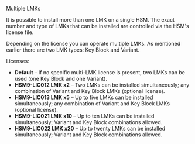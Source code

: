 Multiple LMKs

It is possible to install more than one LMK on a single HSM. The exact number and type of LMKs that can be installed are controlled via the HSM's license file.

Depending on the license you can operate multiple LMKs. As mentioned earlier there are two LMK types: Key Block and Variant.

Licenses:
- **Default** – If no specific multi-LMK license is present, two LMKs can be used (one Key Block and one Variant).
- **HSM9-LIC012 LMK x2** – Two LMKs can be installed simultaneously; any combination of Variant and Key Block LMKs (optional license).
- **HSM9-LIC013 LMK x5** – Up to five LMKs can be installed simultaneously; any combination of Variant and Key Block LMKs (optional license).
- **HSM9-LIC021 LMK x10** – Up to ten LMKs can be installed simultaneously; Variant and Key Block combinations allowed.
- **HSM9-LIC022 LMK x20** – Up to twenty LMKs can be installed simultaneously; Variant and Key Block combinations allowed.
